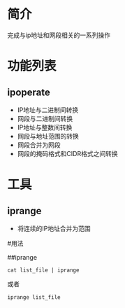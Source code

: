 # 简介
完成与ip地址和网段相关的一系列操作

# 功能列表

## ipoperate

* IP地址与二进制间转换
* 网段与二进制间转换
* IP地址与整数间转换
* 网段与地址范围的转换
* 网段合并为网段
* 网段的掩码格式和CIDR格式之间转换

# 工具

## iprange

* 将连续的IP地址合并为范围

#用法

##iprange

    cat list_file | iprange

或者

    iprange list_file
